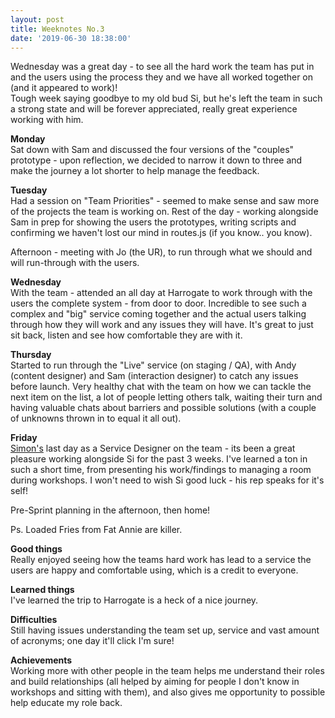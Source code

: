 ```yaml
---
layout: post
title: Weeknotes No.3
date: '2019-06-30 18:38:00'
---
```

Wednesday was a great day - to see all the hard work the team has put in and the users using the process they and we have all worked together on (and it appeared to work)!<br>
Tough week saying goodbye to my old bud Si, but he's left the team in such a strong state and will be forever appreciated, really great experience working with him. <br>

<strong>Monday</strong><br>
Sat down with Sam and discussed the four versions of the "couples" prototype - upon reflection, we decided to narrow it down to three and make the journey a lot shorter to help manage the feedback.

<strong>Tuesday</strong><br>
Had a session on "Team Priorities" - seemed to make sense and saw more of the projects the team is working on.
Rest of the day - working alongside Sam in prep for showing the users the prototypes, writing scripts and confirming we haven't lost our mind in routes.js (if you know.. you know).

Afternoon - meeting with Jo (the UR), to run through what we should and will run-through with the users.

<strong>Wednesday</strong><br>
With the team - attended an all day at Harrogate to work through with the users the complete system - from door to door.
Incredible to see such a complex and "big" service coming together and the actual users talking through how they will work and any issues they will have.
It's great to just sit back, listen and see how comfortable they are with it.

<strong>Thursday</strong><br>
Started to run through the "Live" service (on staging / QA), with Andy (content designer) and Sam (interaction designer) to catch any issues before launch.
Very healthy chat with the team on how we can tackle the next item on the list, a lot of people letting others talk, waiting their turn and having valuable chats about barriers and possible solutions (with a couple of unknowns thrown in to equal it all out).

<strong>Friday</strong><br>
<a href="https://twitter.com/ermlikeyeah" title="click here to see Si Wilson's twitter">Simon's</a> last day as a Service Designer on the team - its been a great pleasure working alongside Si for the past 3 weeks. I've learned a ton in such a short time, from presenting his work/findings to managing a room during workshops.
I won't need to wish Si good luck - his rep speaks for it's self!

Pre-Sprint planning in the afternoon, then home!

Ps. Loaded Fries from Fat Annie are killer.

<strong>Good things</strong><br>
Really enjoyed seeing how the teams hard work has lead to a service the users are happy and comfortable using, which is a credit to everyone.

<strong>Learned things</strong><br>
I've learned the trip to Harrogate is a heck of a nice journey.

<strong>Difficulties</strong><br>
Still having issues understanding the team set up, service and vast amount of acronyms; one day it'll click I'm sure!

<strong>Achievements</strong><br>
Working more with other people in the team helps me understand their roles and build relationships (all helped by aiming for people I don't know in workshops and sitting with them), and also gives me opportunity to possible help educate my role back.